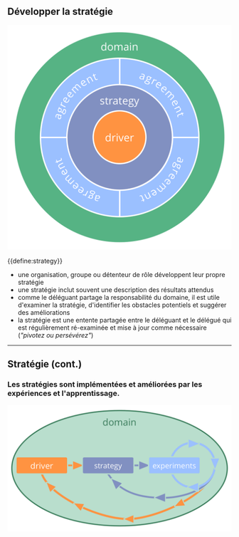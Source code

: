 ## Développer la stratégie

![right,fit](img/driver-domain/driver-strategy-agreements-domain.png)

{{define:strategy}}

- une organisation, groupe ou détenteur de rôle développent leur propre stratégie
- une stratégie inclut souvent une description des résultats attendus
- comme le déléguant partage la responsabilité du domaine, il est utile d'examiner la stratégie, d'identifier les obstacles potentiels et suggérer des améliorations 
- la stratégie est une entente partagée entre le déléguant et le délégué qui est régulièrement ré-examinée et mise à jour comme nécessaire (*"pivotez ou persévérez"*)

* * *

## Stratégie (cont.)

### Les stratégies sont implémentées et améliorées par les expériences et l'apprentissage.

![right,fit](img/evolution/domain-driver-strategy-exeriments.png)